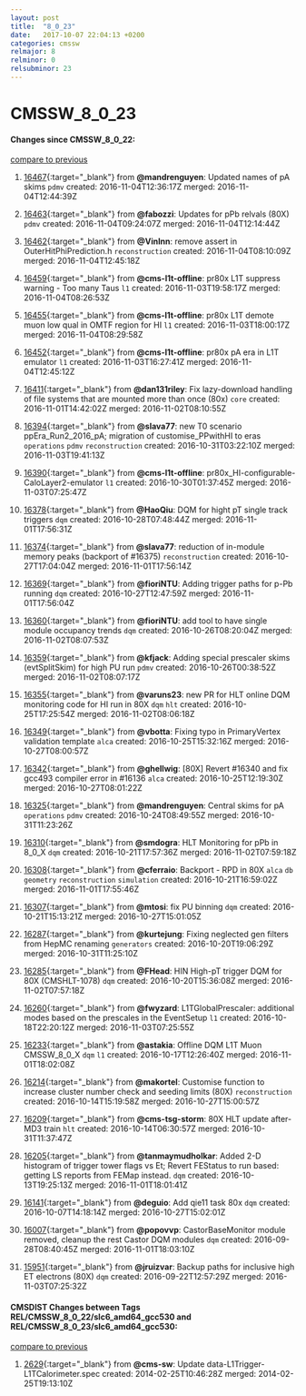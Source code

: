 ```yaml
---
layout: post
title:  "8_0_23"
date:   2017-10-07 22:04:13 +0200
categories: cmssw
relmajor: 8
relminor: 0
relsubminor: 23
---
```


# CMSSW_8_0_23
#### Changes since CMSSW_8_0_22:

[compare to previous](https://github.com/cms-sw/cmssw/compare/CMSSW_8_0_22...CMSSW_8_0_23)



1. [16467](http://github.com/cms-sw/cmssw/pull/16467){:target="_blank"}  from **@mandrenguyen**: Updated names of pA skims `pdmv`  created: 2016-11-04T12:36:17Z merged: 2016-11-04T12:44:39Z

1. [16463](http://github.com/cms-sw/cmssw/pull/16463){:target="_blank"}  from **@fabozzi**: Updates for pPb relvals (80X) `pdmv`  created: 2016-11-04T09:24:07Z merged: 2016-11-04T12:14:44Z

1. [16462](http://github.com/cms-sw/cmssw/pull/16462){:target="_blank"}  from **@VinInn**: remove assert in OuterHitPhiPrediction.h `reconstruction`  created: 2016-11-04T08:10:09Z merged: 2016-11-04T12:45:18Z

1. [16459](http://github.com/cms-sw/cmssw/pull/16459){:target="_blank"}  from **@cms-l1t-offline**: pr80x L1T suppress warning - Too many Taus `l1`  created: 2016-11-03T19:58:17Z merged: 2016-11-04T08:26:53Z

1. [16455](http://github.com/cms-sw/cmssw/pull/16455){:target="_blank"}  from **@cms-l1t-offline**: pr80x L1T demote muon low qual in OMTF region for HI `l1`  created: 2016-11-03T18:00:17Z merged: 2016-11-04T08:29:58Z

1. [16452](http://github.com/cms-sw/cmssw/pull/16452){:target="_blank"}  from **@cms-l1t-offline**: pr80x pA era in L1T emulator `l1`  created: 2016-11-03T16:27:41Z merged: 2016-11-04T12:45:12Z

1. [16411](http://github.com/cms-sw/cmssw/pull/16411){:target="_blank"}  from **@dan131riley**: Fix lazy-download handling of file systems that are mounted more than once (80x) `core`  created: 2016-11-01T14:42:02Z merged: 2016-11-02T08:10:55Z

1. [16394](http://github.com/cms-sw/cmssw/pull/16394){:target="_blank"}  from **@slava77**: new T0 scenario ppEra_Run2_2016_pA; migration of customise_PPwithHI to eras `operations`  `pdmv`  `reconstruction`  created: 2016-10-31T03:22:10Z merged: 2016-11-03T19:41:13Z

1. [16390](http://github.com/cms-sw/cmssw/pull/16390){:target="_blank"}  from **@cms-l1t-offline**: pr80x_HI-configurable-CaloLayer2-emulator  `l1`  created: 2016-10-30T01:37:45Z merged: 2016-11-03T07:25:47Z

1. [16378](http://github.com/cms-sw/cmssw/pull/16378){:target="_blank"}  from **@HaoQiu**: DQM for hight pT single track triggers `dqm`  created: 2016-10-28T07:48:44Z merged: 2016-11-01T17:56:31Z

1. [16374](http://github.com/cms-sw/cmssw/pull/16374){:target="_blank"}  from **@slava77**: reduction of in-module memory peaks (backport of #16375) `reconstruction`  created: 2016-10-27T17:04:04Z merged: 2016-11-01T17:56:14Z

1. [16369](http://github.com/cms-sw/cmssw/pull/16369){:target="_blank"}  from **@fioriNTU**: Adding trigger paths for p-Pb running `dqm`  created: 2016-10-27T12:47:59Z merged: 2016-11-01T17:56:04Z

1. [16360](http://github.com/cms-sw/cmssw/pull/16360){:target="_blank"}  from **@fioriNTU**: add tool to have single module occupancy trends `dqm`  created: 2016-10-26T08:20:04Z merged: 2016-11-02T08:07:53Z

1. [16359](http://github.com/cms-sw/cmssw/pull/16359){:target="_blank"}  from **@kfjack**: Adding special prescaler skims (evtSplitSkim) for high PU run `pdmv`  created: 2016-10-26T00:38:52Z merged: 2016-11-02T08:07:17Z

1. [16355](http://github.com/cms-sw/cmssw/pull/16355){:target="_blank"}  from **@varuns23**: new PR for HLT online DQM monitoring code for HI run in 80X `dqm`  `hlt`  created: 2016-10-25T17:25:54Z merged: 2016-11-02T08:06:18Z

1. [16349](http://github.com/cms-sw/cmssw/pull/16349){:target="_blank"}  from **@vbotta**: Fixing typo in PrimaryVertex validation template `alca`  created: 2016-10-25T15:32:16Z merged: 2016-10-27T08:00:57Z

1. [16342](http://github.com/cms-sw/cmssw/pull/16342){:target="_blank"}  from **@ghellwig**: [80X] Revert #16340 and fix gcc493 compiler error in #16136 `alca`  created: 2016-10-25T12:19:30Z merged: 2016-10-27T08:01:22Z

1. [16325](http://github.com/cms-sw/cmssw/pull/16325){:target="_blank"}  from **@mandrenguyen**: Central skims for pA `operations`  `pdmv`  created: 2016-10-24T08:49:55Z merged: 2016-10-31T11:23:26Z

1. [16310](http://github.com/cms-sw/cmssw/pull/16310){:target="_blank"}  from **@smdogra**: HLT Monitoring for pPb in 8_0_X `dqm`  created: 2016-10-21T17:57:36Z merged: 2016-11-02T07:59:18Z

1. [16308](http://github.com/cms-sw/cmssw/pull/16308){:target="_blank"}  from **@cferraio**: Backport - RPD in 80X `alca`  `db`  `geometry`  `reconstruction`  `simulation`  created: 2016-10-21T16:59:02Z merged: 2016-11-01T17:55:46Z

1. [16307](http://github.com/cms-sw/cmssw/pull/16307){:target="_blank"}  from **@mtosi**: fix PU binning `dqm`  created: 2016-10-21T15:13:21Z merged: 2016-10-27T15:01:05Z

1. [16287](http://github.com/cms-sw/cmssw/pull/16287){:target="_blank"}  from **@kurtejung**: Fixing neglected gen filters from HepMC renaming `generators`  created: 2016-10-20T19:06:29Z merged: 2016-10-31T11:25:10Z

1. [16285](http://github.com/cms-sw/cmssw/pull/16285){:target="_blank"}  from **@FHead**: HIN High-pT trigger DQM for 80X (CMSHLT-1078) `dqm`  created: 2016-10-20T15:36:08Z merged: 2016-11-02T07:57:18Z

1. [16260](http://github.com/cms-sw/cmssw/pull/16260){:target="_blank"}  from **@fwyzard**: L1TGlobalPrescaler: additional modes based on the prescales in the EventSetup `l1`  created: 2016-10-18T22:20:12Z merged: 2016-11-03T07:25:55Z

1. [16233](http://github.com/cms-sw/cmssw/pull/16233){:target="_blank"}  from **@astakia**: Offline DQM L1T Muon CMSSW_8_0_X `dqm`  `l1`  created: 2016-10-17T12:26:40Z merged: 2016-11-01T18:02:08Z

1. [16214](http://github.com/cms-sw/cmssw/pull/16214){:target="_blank"}  from **@makortel**: Customise function to increase cluster number check and seeding limits (80X) `reconstruction`  created: 2016-10-14T15:19:58Z merged: 2016-10-27T15:00:57Z

1. [16209](http://github.com/cms-sw/cmssw/pull/16209){:target="_blank"}  from **@cms-tsg-storm**: 80X HLT update after-MD3 train `hlt`  created: 2016-10-14T06:30:57Z merged: 2016-10-31T11:37:47Z

1. [16205](http://github.com/cms-sw/cmssw/pull/16205){:target="_blank"}  from **@tanmaymudholkar**: Added 2-D histogram of trigger tower flags vs Et; Revert FEStatus to run based: getting LS reports from FEMap instead. `dqm`  created: 2016-10-13T19:25:13Z merged: 2016-11-01T18:01:41Z

1. [16141](http://github.com/cms-sw/cmssw/pull/16141){:target="_blank"}  from **@deguio**: Add qie11 task 80x `dqm`  created: 2016-10-07T14:18:14Z merged: 2016-10-27T15:02:01Z

1. [16007](http://github.com/cms-sw/cmssw/pull/16007){:target="_blank"}  from **@popovvp**: CastorBaseMonitor module removed, cleanup the rest Castor DQM modules  `dqm`  created: 2016-09-28T08:40:45Z merged: 2016-11-01T18:03:10Z

1. [15951](http://github.com/cms-sw/cmssw/pull/15951){:target="_blank"}  from **@jruizvar**: Backup paths for inclusive high ET electrons (80X) `dqm`  created: 2016-09-22T12:57:29Z merged: 2016-11-03T07:25:32Z

#### CMSDIST Changes between Tags REL/CMSSW_8_0_22/slc6_amd64_gcc530 and REL/CMSSW_8_0_23/slc6_amd64_gcc530:

[compare to previous](https://github.com/cms-sw/cmsdist/compare/REL/CMSSW_8_0_22/slc6_amd64_gcc530...REL/CMSSW_8_0_23/slc6_amd64_gcc530)



1. [2629](http://github.com/cms-sw/cmssw/pull/2629){:target="_blank"}  from **@cms-sw**: Update data-L1Trigger-L1TCalorimeter.spec created: 2014-02-25T10:46:28Z merged: 2014-02-25T19:13:10Z
